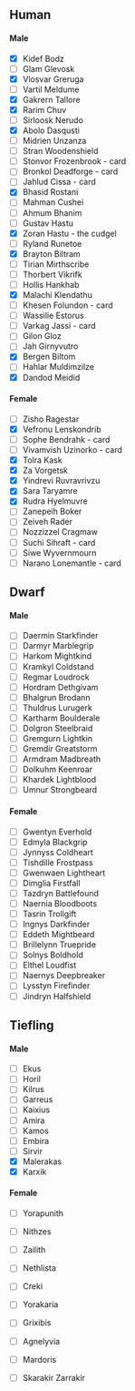 ## Human
#### Male
- [x] Kidef Bodz
- [ ] Glam Glevosk
- [x] Vlosvar Greruga
- [ ] Vartil Meldume
- [x] Gakrern Tallore
- [x] Rarim Chuv
- [ ] Sirloosk Nerudo
- [x] Abolo Dasqusti
- [ ] Midrien Unzanza
- [ ] Stran Woodenshield
- [ ] Stonvor Frozenbrook - card
- [ ] Bronkol Deadforge - card
- [ ] Jahlud Cissa - card
- [x] Bhasid Rostani
- [ ] Mahman Cushei
- [ ] Ahmum Bhanim
- [ ] Gustav Hastu
- [x] Zoran Hastu - the cudgel
- [ ] Ryland Runetoe
- [x] Brayton Biltram
- [ ] Tirian Mirthscribe
- [ ] Thorbert Vikrifk
- [ ] Hollis Hankhab
- [x] Malachi Klendathu
- [ ] Khesen Folundon - card
- [ ] Wassilie Estorus
- [ ] Varkag Jassi - card
- [ ] Gilon Gloz
- [ ] Jah Girnyvutro
- [x] Bergen Biltom
- [ ] Hahlar Muldimzilze
- [x] Dandod Meidid

#### Female
- [ ] Zisho Ragestar
- [x] Vefronu Lenskondrib
- [ ] Sophe Bendrahk - card
- [ ] Vivamvish Uzinorko - card
- [x] Tolra Kask
- [x] Za Vorgetsk
- [x] Yindrevi Ruvravrivzu
- [x] Sara Taryamre
- [x] Rudra Hyelmuvre
- [ ] Zanepeih Boker
- [ ] Zeiveh Rader
- [ ] Nozzizzel Cragmaw
- [ ] Suchi Sihraft - card
- [ ] Siwe Wyvernmourn
- [ ] Narano Lonemantle - card
## Dwarf
#### Male
- [ ] Daermin Starkfinder
- [ ] Darmyr Marblegrip
- [ ] Harkom Mightkind
- [ ] Kramkyl Coldstand
- [ ] Regmar Loudrock
- [ ] Hordram Dethgivam
- [ ] Bhalgrun Brodann
- [ ] Thuldrus Lurugerk
- [ ] Kartharm Boulderale
- [ ] Dolgron Steelbraid
- [ ] Gremgurn Lightkin
- [ ] Gremdir Greatstorm
- [ ] Armdram Madbreath
- [ ] Dolkuhm Keenroar
- [ ] Khardek Lightblood
- [ ] Umnur Strongbeard
#### Female
- [ ] Gwentyn Everhold
- [ ] Edmyla Blackgrip
- [ ] Jynnyss Coldheart
- [ ] Tishdille Frostpass
- [ ] Gwenwaen Lightheart
- [ ] Dimglia Firstfall
- [ ] Tazdryn Battlefound
- [ ] Naernia Bloodboots
- [ ] Tasrin Trollgift
- [ ] Ingnys Darkfinder
- [ ] Eddeth Mightbeard
- [ ] Brillelynn Truepride
- [ ] Solnys Boldhold
- [ ] Elthel Loudfist
- [ ] Naernys Deepbreaker
- [ ] Lysstyn Firefinder
- [ ] Jindryn Halfshield
## Tiefling
#### Male
- [ ] Ekus
- [ ] Horil
- [ ] Kilrus
- [ ] Garreus
- [ ] Kaixius
- [ ] Amira
- [ ] Kamos
- [ ] Embira
- [ ] Sirvir
- [x] Malerakas
- [x] Karxik
#### Female
- [ ] Yorapunith
- [ ] Nithzes
- [ ] Zailith
- [ ] Nethlista
- [ ] Creki
- [ ] Yorakaria
- [ ] Grixibis
- [ ] Agnelyvia
- [ ] Mardoris
- [ ] Skarakir
Zarrakir

